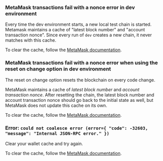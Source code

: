 <!--
---
comments: true
---
-->

### MetaMask transactions fail with a nonce error in dev environment 

Every time the dev environment starts, a new local test chain is started. Metamask maintains a cache of "latest block number" and "account transaction nonce". Since every run of `dev` creates a new chain, it never matches with this cache.

To clear the cache, follow the [MetaMask documentation](https://support.metamask.io/hc/en-us/articles/360015488891-How-to-clear-your-account-activity-reset-account).

### MetaMask transactions fail with a nonce error when using the **reset on change** option in dev environment

The reset on change option resets the blockchain on every code change. 

MetaMask maintains a cache of *latest block number* and *account transaction nonce*. After resetting the chain, the latest block number and account transaction nonce should go back to the initial state as well, but MetaMask does not update this cache on its own.

To clear the cache, follow the [MetaMask documentation](https://support.metamask.io/hc/en-us/articles/360015488891-How-to-clear-your-account-activity-reset-account).

### Error: `could not coalesce error (error={ "code": -32603, "message": "Internal JSON-RPC error." })`

Clear your wallet cache and try again.

To clear the cache, follow the [MetaMask documentation](https://support.metamask.io/hc/en-us/articles/360015488891-How-to-clear-your-account-activity-reset-account).